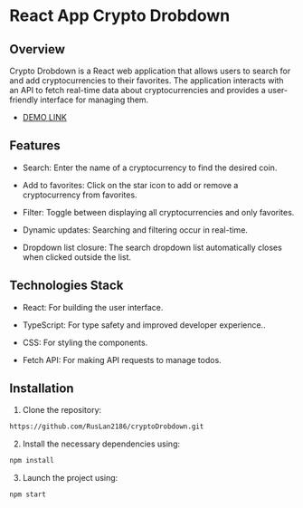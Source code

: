 # React App Crypto Drobdown

## Overview

Crypto Drobdown is a React web application that allows users to search for and add cryptocurrencies to their favorites. The application interacts with an API to fetch real-time data about cryptocurrencies and provides a user-friendly interface for managing them.

-  [DEMO LINK](https://ruslan2186.github.io/cryptoDrobdown/)  

## Features

- Search: Enter the name of a cryptocurrency to find the desired coin.

- Add to favorites: Click on the star icon to add or remove a cryptocurrency from favorites.
  
- Filter: Toggle between displaying all cryptocurrencies and only favorites.
  
- Dynamic updates: Searching and filtering occur in real-time.
  
- Dropdown list closure: The search dropdown list automatically closes when clicked outside the list.
  

## Technologies Stack

- React: For building the user interface.

- TypeScript: For type safety and improved developer experience..

- CSS: For styling the components.

- Fetch API: For making API requests to manage todos.
  
  
## Installation

1. Clone the repository:

```bash
https://github.com/RusLan2186/cryptoDrobdown.git
```


2. Install the necessary dependencies using:
   
```bash
npm install
```

3. Launch the project using:
   
```bash
npm start
```


